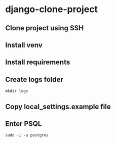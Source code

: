 # django-clone-project
## Clone project using SSH
## Install venv
## Install requirements
## Create logs folder
```
mkdir logs
```
## Copy local_settings.example file
## Enter PSQL
```
sudo -i -u postgres
```
